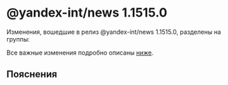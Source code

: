 # @yandex-int/news 1.1515.0

<!-- ЧЕЛОВЕЧЕСКОЕ ВСТУПЛЕНИЕ -->

Изменения, вошедшие в релиз @yandex-int/news 1.1515.0, разделены на группы:

Все важные изменения подробно описаны [ниже](#Пояснения).

## Пояснения

